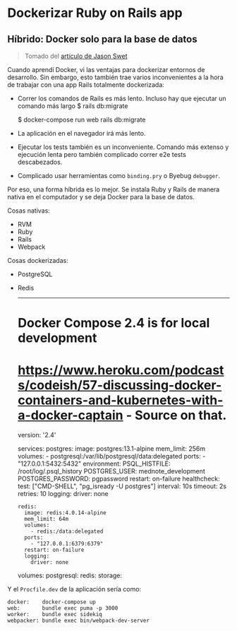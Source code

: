 # Dockerizar Ruby on Rails app

## Híbrido: Docker solo para la base de datos
> Tomado del [artículo de Jason Swet](https://www.codewithjason.com/hybrid-approach-dockerizing-rails-applications/)

Cuando aprendí Docker, vi las ventajas para dockerizar entornos de desarrollo. Sin embargo, esto también trae varios inconvenientes a la hora de trabajar con una app Rails totalmente dockerizada:


- Correr los comandos de Rails es más lento. Incluso hay que ejecutar un comando más largo
    $ rails db:migrate
    
    $ docker-compose run web rails db:migrate


- La aplicación en el navegador irá más lento.
- Ejecutar los tests también es un inconveniente. Comando más extenso y ejecución lenta pero también complicado correr e2e tests descabezados.
- Complicado usar herramientas como `binding.pry` o Byebug `debugger`.

Por eso, una forma híbrida es lo mejor. Se instala Ruby y Rails de manera nativa en el computador y se deja Docker para la base de datos.

Cosas nativas:

- RVM
- Ruby
- Rails
- Webpack

Cosas dockerizadas:

- PostgreSQL
- Redis


    ---
    # Docker Compose 2.4 is for local development
    # https://www.heroku.com/podcasts/codeish/57-discussing-docker-containers-and-kubernetes-with-a-docker-captain - Source on that.
    version: '2.4'
    
    services:
      postgres:
        image: postgres:13.1-alpine
        mem_limit: 256m
        volumes:
          - postgresql:/var/lib/postgresql/data:delegated
        ports:
          - "127.0.0.1:5432:5432"
        environment:
          PSQL_HISTFILE: /root/log/.psql_history
          POSTGRES_USER: mednote_development
          POSTGRES_PASSWORD: pgpassword
        restart: on-failure
        healthcheck:
          test: ["CMD-SHELL", "pg_isready -U postgres"]
          interval: 10s
          timeout: 2s
          retries: 10
        logging:
          driver: none
    
      redis:
        image: redis:4.0.14-alpine
        mem_limit: 64m
        volumes:
          - redis:/data:delegated
        ports:
          - "127.0.0.1:6379:6379"
        restart: on-failure
        logging:
          driver: none
    
    volumes:
      postgresql:
      redis:
      storage:

Y el `Procfile.dev` de la aplicación sería como:

    docker:    docker-compose up
    web:       bundle exec puma -p 3000
    worker:    bundle exec sidekiq
    webpacker: bundle exec bin/webpack-dev-server

